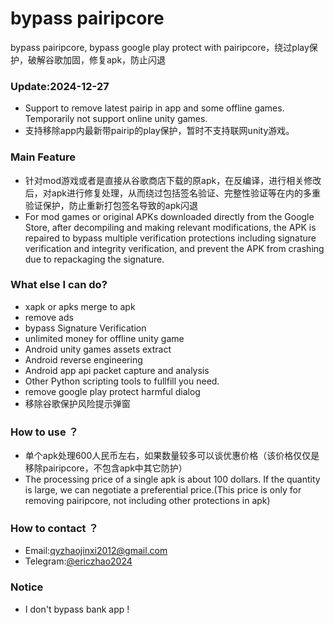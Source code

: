 # bypass pairipcore
bypass pairipcore, bypass google play protect with pairipcore，绕过play保护，破解谷歌加固，修复apk，防止闪退

### Update:2024-12-27

* Support to remove latest pairip in app and some offline games. Temporarily not support online unity games. 
* 支持移除app内最新带pairip的play保护，暂时不支持联网unity游戏。

### Main Feature

* 针对mod游戏或者是直接从谷歌商店下载的原apk，在反编译，进行相关修改后，对apk进行修复处理，从而绕过包括签名验证、完整性验证等在内的多重验证保护，防止重新打包签名导致的apk闪退
* For mod games or original APKs downloaded directly from the Google Store, after decompiling and making relevant modifications, the APK is repaired to bypass multiple verification protections including signature verification and integrity verification, and prevent the APK from crashing due to repackaging the signature.

### What else I can do?

* xapk or apks merge to apk
* remove ads
* bypass Signature Verification
* unlimited money for offline unity game
* Android unity games assets extract
* Android reverse engineering
* Android app api packet capture and analysis
* Other Python scripting tools to fullfill you need.
* remove google play protect harmful dialog
* 移除谷歌保护风险提示弹窗

### How to use ？

* 单个apk处理600人民币左右，如果数量较多可以谈优惠价格（该价格仅仅是移除pairipcore，不包含apk中其它防护）
* The processing price of a single apk is about 100 dollars. If the quantity is large, we can negotiate a preferential price.(This price is only for removing pairipcore, not including other protections in apk)

### How to contact ？

* Email:qyzhaojinxi2012@gmail.com
* Telegram:[@ericzhao2024](https://t.me/ericzhao2024)

### Notice
* I don't bypass bank app !
